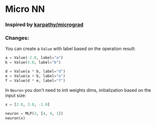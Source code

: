 # Micro NN

### Inspired by [karpathy/micrograd](https://github.com/karpathy/micrograd)

### Changes:

You can create a `Value` with label based on the operation result:

```python
a = Value(-2.0, label="a")
b = Value(3.0, label="b")

d = Value(a * b, label="d")
e = Value(a + b, label="e")
f = Value(d * e, label="f")
```

In `Neuron` you don't need to init weights dims, initialization based on the input size:

```python
x = [2.0, 3.0, -1.0]

neuron = MLP(3, [4, 4, 1])
neuron(x)
```